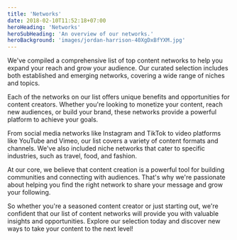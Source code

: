 ```yaml
---
title: 'Networks'
date: 2018-02-10T11:52:18+07:00
heroHeading: 'Networks'
heroSubHeading: 'An overview of our networks.'
heroBackground: 'images/jordan-harrison-40XgDxBfYXM.jpg'
---
```


We've compiled a comprehensive list of top content networks to help you expand your reach and grow your audience. Our curated selection includes both established and emerging networks, covering a wide range of niches and topics.

Each of the networks on our list offers unique benefits and opportunities for content creators. Whether you're looking to monetize your content, reach new audiences, or build your brand, these networks provide a powerful platform to achieve your goals.

From social media networks like Instagram and TikTok to video platforms like YouTube and Vimeo, our list covers a variety of content formats and channels. We've also included niche networks that cater to specific industries, such as travel, food, and fashion.

At our core, we believe that content creation is a powerful tool for building communities and connecting with audiences. That's why we're passionate about helping you find the right network to share your message and grow your following.

So whether you're a seasoned content creator or just starting out, we're confident that our list of content networks will provide you with valuable insights and opportunities. Explore our selection today and discover new ways to take your content to the next level!